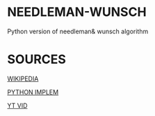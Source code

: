 # NEEDLEMAN-WUNSCH
Python version of needleman&amp; wunsch algorithm

# SOURCES

[WIKIPEDIA](https://en.wikipedia.org/wiki/Needleman%E2%80%93Wunsch_algorithm)

[PYTHON IMPLEM](https://wilkelab.org/classes/SDS348/2019_spring/labs/lab13-solution.html)

[YT VID](https://youtu.be/of3B02hZGS0)
